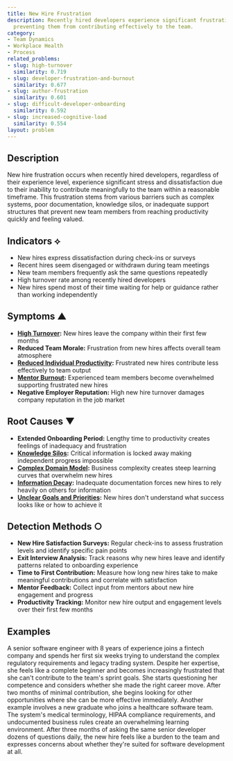```yaml
---
title: New Hire Frustration
description: Recently hired developers experience significant frustration due to barriers
  preventing them from contributing effectively to the team.
category:
- Team Dynamics
- Workplace Health
- Process
related_problems:
- slug: high-turnover
  similarity: 0.719
- slug: developer-frustration-and-burnout
  similarity: 0.677
- slug: author-frustration
  similarity: 0.601
- slug: difficult-developer-onboarding
  similarity: 0.592
- slug: increased-cognitive-load
  similarity: 0.554
layout: problem
---
```


## Description

New hire frustration occurs when recently hired developers, regardless of their experience level, experience significant stress and dissatisfaction due to their inability to contribute meaningfully to the team within a reasonable timeframe. This frustration stems from various barriers such as complex systems, poor documentation, knowledge silos, or inadequate support structures that prevent new team members from reaching productivity quickly and feeling valued.

## Indicators ⟡

- New hires express dissatisfaction during check-ins or surveys
- Recent hires seem disengaged or withdrawn during team meetings
- New team members frequently ask the same questions repeatedly
- High turnover rate among recently hired developers
- New hires spend most of their time waiting for help or guidance rather than working independently

## Symptoms ▲

- **[High Turnover](high-turnover.md):** New hires leave the company within their first few months
- **Reduced Team Morale:** Frustration from new hires affects overall team atmosphere
- **[Reduced Individual Productivity](reduced-individual-productivity.md):** Frustrated new hires contribute less effectively to team output
- **[Mentor Burnout](mentor-burnout.md):** Experienced team members become overwhelmed supporting frustrated new hires
- **Negative Employer Reputation:** High new hire turnover damages company reputation in the job market

## Root Causes ▼

- **Extended Onboarding Period:** Lengthy time to productivity creates feelings of inadequacy and frustration
- **[Knowledge Silos](knowledge-silos.md):** Critical information is locked away making independent progress impossible
- **[Complex Domain Model](complex-domain-model.md):** Business complexity creates steep learning curves that overwhelm new hires
- **[Information Decay](information-decay.md):** Inadequate documentation forces new hires to rely heavily on others for information
- **[Unclear Goals and Priorities](unclear-goals-and-priorities.md):** New hires don't understand what success looks like or how to achieve it

## Detection Methods ○

- **New Hire Satisfaction Surveys:** Regular check-ins to assess frustration levels and identify specific pain points
- **Exit Interview Analysis:** Track reasons why new hires leave and identify patterns related to onboarding experience
- **Time to First Contribution:** Measure how long new hires take to make meaningful contributions and correlate with satisfaction
- **Mentor Feedback:** Collect input from mentors about new hire engagement and progress
- **Productivity Tracking:** Monitor new hire output and engagement levels over their first few months

## Examples

A senior software engineer with 8 years of experience joins a fintech company and spends her first six weeks trying to understand the complex regulatory requirements and legacy trading system. Despite her expertise, she feels like a complete beginner and becomes increasingly frustrated that she can't contribute to the team's sprint goals. She starts questioning her competence and considers whether she made the right career move. After two months of minimal contribution, she begins looking for other opportunities where she can be more effective immediately. Another example involves a new graduate who joins a healthcare software team. The system's medical terminology, HIPAA compliance requirements, and undocumented business rules create an overwhelming learning environment. After three months of asking the same senior developer dozens of questions daily, the new hire feels like a burden to the team and expresses concerns about whether they're suited for software development at all.